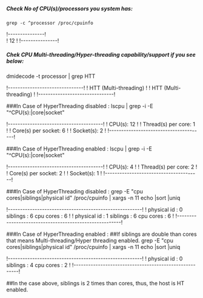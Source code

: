 ##### Check No of CPU(s)/processors you system has:
`grep -c ^processor /proc/cpuinfo`

  !---------------!		
  !	12	!
  !---------------!
##### Chek CPU Multi-threading/Hyper-threading capability/support if you see below: 
dmidecode -t processor | grep HTT

!-------------------------------!
!	HTT (Multi-threading)	!
!	HTT (Multi-threading)	!
!-------------------------------!

###In Case of HyperThreading disabled : 
lscpu | grep -i -E  "^CPU\(s\):|core|socket"

!---------------------------------------!
!	CPU(s):                12	!
!	Thread(s) per core:    1	!
!	Core(s) per socket:    6	!
!	Socket(s):             2	!
!---------------------------------------!	

###In Case of HyperThreading enabled : 
lscpu | grep -i -E  "^CPU\(s\):|core|socket"

!---------------------------------------!
!	CPU(s):                4	!
!	Thread(s) per core:    2	!	
!	Core(s) per socket:    2	!
!	Socket(s):             1	!
!---------------------------------------!

###In Case of HyperThreading disabled : 
grep -E "cpu cores|siblings|physical id" /proc/cpuinfo | xargs -n 11 echo |sort |uniq 

!-------------------------------------------------------!
!	physical id : 0 siblings : 6 cpu cores : 6	!
!	physical id : 1 siblings : 6 cpu cores : 6	!
!-------------------------------------------------------!

###In Case of HyperThreading enabled : 
##If siblings are double than cores that means Multi-threading/Hyper threading enabled. 
grep -E "cpu cores|siblings|physical id" /proc/cpuinfo | xargs -n 11 echo |sort |uniq 

!-------------------------------------------------------!
!	physical id : 0 siblings : 4 cpu cores : 2 	!
!-------------------------------------------------------!

##In the case above, siblings is 2 times than cores, thus, the host is HT enabled.



